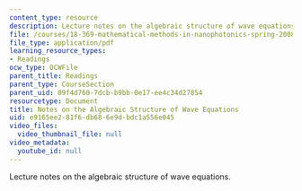 ```yaml
---
content_type: resource
description: Lecture notes on the algebraic structure of wave equations.
file: /courses/18-369-mathematical-methods-in-nanophotonics-spring-2008/e9165ee281f6db686e9dbdc1a556e045_wave_equations.pdf
file_type: application/pdf
learning_resource_types:
- Readings
ocw_type: OCWFile
parent_title: Readings
parent_type: CourseSection
parent_uid: 09f4d760-7dcb-b9bb-0e17-ee4c34d27854
resourcetype: Document
title: Notes on the Algebraic Structure of Wave Equations
uid: e9165ee2-81f6-db68-6e9d-bdc1a556e045
video_files:
  video_thumbnail_file: null
video_metadata:
  youtube_id: null
---
```

Lecture notes on the algebraic structure of wave equations.

